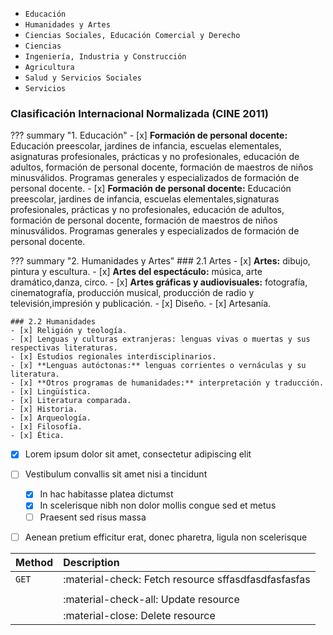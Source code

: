 * `Educación` 
* `Humanidades y Artes`
* `Ciencias Sociales, Educación Comercial y Derecho`
* `Ciencias`
* `Ingeniería, Industria y Construcción`
* `Agricultura`
* `Salud y Servicios Sociales`
* `Servicios`



### Clasificación Internacional Normalizada (CINE 2011)

??? summary "1. Educación"
    - [x] **Formación de personal docente:** Educación preescolar, jardines de infancia, escuelas elementales, asignaturas profesionales, prácticas y no profesionales, educación de adultos, formación de personal docente,  formación de maestros de niños minusválidos. Programas generales y especializados de formación de personal docente.
    - [x] **Formación de personal docente:** Educación preescolar, jardines de infancia, escuelas elementales,signaturas profesionales, prácticas y no profesionales, educación de adultos, formación de personal docente,  formación de maestros de niños minusválidos. Programas generales y especializados de formación de personal docente.

??? summary "2. Humanidades y Artes"
    ### 2.1 Artes
    - [x] **Artes:** dibujo, pintura y escultura.
    - [x] **Artes del espectáculo:** música, arte dramático,danza, circo.
    - [x] **Artes gráficas y audiovisuales:** fotografía, cinematografía, producción musical, producción de radio y televisión,impresión y publicación.
    - [x] Diseño.
    - [x] Artesanía.

    ### 2.2 Humanidades
    - [x] Religión y teología.   
    - [x] Lenguas y culturas extranjeras: lenguas vivas o muertas y sus respectivas literaturas.
    - [x] Estudios regionales interdisciplinarios.
    - [x] **Lenguas autóctonas:** lenguas corrientes o vernáculas y su literatura.
    - [x] **Otros programas de humanidades:** interpretación y traducción.
    - [x] Lingüística.
    - [x] Literatura comparada.
    - [x] Historia.
    - [x] Arqueología.
    - [x] Filosofía.
    - [x] Ética.



 







- [x] Lorem ipsum dolor sit amet, consectetur adipiscing elit
- [ ] Vestibulum convallis sit amet nisi a tincidunt
    * [x] In hac habitasse platea dictumst
    * [x] In scelerisque nibh non dolor mollis congue sed et metus
    * [ ] Praesent sed risus massa
- [ ] Aenean pretium efficitur erat, donec pharetra, ligula non scelerisque


| Method      | Description                          |
| :---------- | :----------------------------------- |
| `GET`       | :material-check:     Fetch resource sffasdfasdfasfasfas  |
|             |                                      |
|             | :material-check-all: Update resource |
|             | :material-close:     Delete resource |